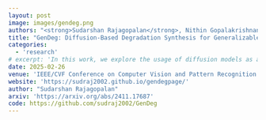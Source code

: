 ```yaml
---
layout: post
image: images/gendeg.png
authors: "<strong>Sudarshan Rajagopalan</strong>, Nithin Gopalakrishnan Nair, Jay N. Paranjape, Vishal M. Patel"
title: "GenDeg: Diffusion-Based Degradation Synthesis for Generalizable All-in-One Image Restoration"
categories: 
  - 'research'
# excerpt: 'In this work, we explore the usage of diffusion models as a degradation synthesis pipeline for improving the generalizability of image restoration models.'
date: 2025-02-26
venue: 'IEEE/CVF Conference on Computer Vision and Pattern Recognition (CVPR-25)'
website: 'https://sudraj2002.github.io/gendegpage/'
author: "Sudarshan Rajagopalan"
arxiv: 'https://arxiv.org/abs/2411.17687'
code: https://github.com/sudraj2002/GenDeg
---
```

